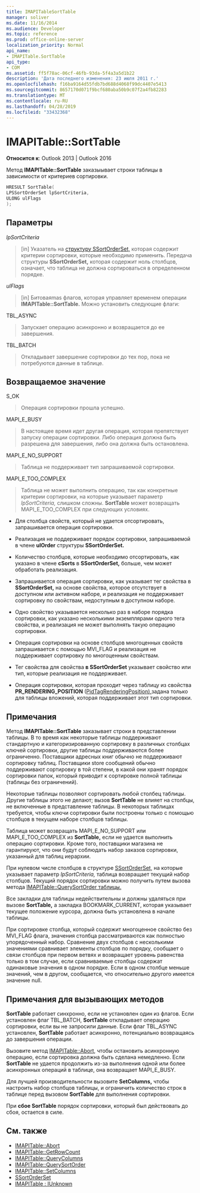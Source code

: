 ```yaml
---
title: IMAPITableSortTable
manager: soliver
ms.date: 11/16/2014
ms.audience: Developer
ms.topic: reference
ms.prod: office-online-server
localization_priority: Normal
api_name:
- IMAPITable.SortTable
api_type:
- COM
ms.assetid: ff5f78ac-06cf-46fb-93da-5f4a3a5d1b22
description: 'Дата последнего изменения: 23 июля 2011 г.'
ms.openlocfilehash: f16ba9164d55fdb7bd688d4068f99dc4407e5413
ms.sourcegitcommit: 8657170d071f9bcf680aba50b9c07f2a4fb82283
ms.translationtype: MT
ms.contentlocale: ru-RU
ms.lasthandoff: 04/28/2019
ms.locfileid: "33432368"
---
```

# <a name="imapitablesorttable"></a>IMAPITable::SortTable

**Относится к**: Outlook 2013 | Outlook 2016 
  
Метод **IMAPITable::SortTable** заказыывает строки таблицы в зависимости от критериев сортировки. 
  
```cpp
HRESULT SortTable(
LPSSortOrderSet lpSortCriteria,
ULONG ulFlags
);
```

## <a name="parameters"></a>Параметры

_lpSortCriteria_
  
> [in] Указатель на [структуру SSortOrderSet,](ssortorderset.md) которая содержит критерии сортировки, которые необходимо применить. Передача структуры **SSortOrderSet,** которая содержит ноль столбцов, означает, что таблица не должна сортироваться в определенном порядке. 
    
_ulFlags_
  
> [in] Битоваяmas флагов, которая управляет временем операции **IMAPITable::SortTable.** Можно установить следующие флаги: 
    
TBL_ASYNC 
  
> Запускает операцию асинхронно и возвращается до ее завершения.
    
TBL_BATCH 
  
> Откладывает завершение сортировки до тех пор, пока не потребуются данные в таблице.
    
## <a name="return-value"></a>Возвращаемое значение

S_OK 
  
> Операция сортировки прошла успешно.
    
MAPI_E_BUSY 
  
> В настоящее время идет другая операция, которая препятствует запуску операции сортировки. Либо операция должна быть разрешена для завершения, либо она должна быть остановлена.
    
MAPI_E_NO_SUPPORT 
  
> Таблица не поддерживает тип запрашиваемой сортировки.
    
MAPI_E_TOO_COMPLEX 
  
> Таблица не может выполнить операцию, так как конкретные критерии сортировки, на которые указывает параметр  _lpSortCriteria,_ слишком сложны. **SortTable** может возвращать MAPI_E_TOO_COMPLEX при следующих условиях. 
    
   - Для столбца свойств, который не удается отсортировать, запрашивается операция сортировки.
    
   - Реализация не поддерживает порядок сортировки, запрашиваемой в члене **ulOrder** структуры **SSortOrderSet.** 
    
   - Количество столбцов, которые необходимо отсортировать, как указано в члене **cSorts** в **SSortOrderSet,** больше, чем может обработать реализация.
    
   - Запрашивается операция сортировки, как указывает тег свойства в **SSortOrderSet,** на основе свойства, которое отсутствует в доступном или активном наборе, и реализация не поддерживает сортировку по свойствам, недоступным в доступном наборе.
    
   - Одно свойство указывается несколько раз в наборе порядка сортировки, как указано несколькими экземплярами одного тега свойства, и реализация не может выполнять такую операцию сортировки.
    
   - Операция сортировки на основе столбцов многоценных свойств запрашивается с помощью MVI_FLAG и реализация не поддерживает сортировку по многоценным свойствам. 
    
   - Тег свойства для свойства **в SSortOrderSet** указывает свойство или тип, которые реализация не поддерживает. 
    
   - Операция сортировки, которая проходит через таблицу из свойства **PR_RENDERING_POSITION** ([PidTagRenderingPosition),](pidtagrenderingposition-canonical-property.md)задана только для таблицы вложений, которая поддерживает этот тип сортировки.
    
## <a name="remarks"></a>Примечания

Метод **IMAPITable::SortTable** заказывает строки в представлении таблицы. В то время как некоторые таблицы поддерживают стандартную и категоризированную сортировку в различных столбцах ключей сортировки, другие таблицы поддерживаются более ограниченно. Поставщики адресных книг обычно не поддерживают сортировку таблиц. Поставщики store сообщений обычно поддерживают сортировку в той степени, в какой они хранят порядок сортировки папок, который приводит к сортировке полной таблицы (таблицы без ограничений). 
  
Некоторые таблицы позволяют сортировать любой столбец таблицы. Другие таблицы этого не делают; вызов **SortTable** не влияет на столбцы, не включенные в представление таблицы. В некоторых таблицах требуется, чтобы ключи сортировки были построены только с помощью столбцов в текущем наборе столбцов таблицы. 
  
Таблица может возвращать MAPI_E_NO_SUPPORT или MAPI_E_TOO_COMPLEX из **SortTable,** если не удается выполнить операцию сортировки. Кроме того, поставщики магазина не гарантируют, что они будут соблюдать набор заказов сортировки, указанный для таблиц иерархии. 
  
При нулевом числе столбцов в структуре [SSortOrderSet,](ssortorderset.md) на которые указывает параметр  _lpSortCriteria,_ таблица возвращает текущий набор столбцов. Текущий порядок сортировки можно получить путем вызова метода [IMAPITable::QuerySortOrder таблицы.](imapitable-querysortorder.md) 
  
Все закладки для таблицы недействительны и должны удаляться при вызове **SortTable,** а закладка BOOKMARK_CURRENT, которая указывает текущее положение курсора, должна быть установлена в начале таблицы. 
  
При сортировке столбца, который содержит многоценное свойство без MVI_FLAG флага, значения столбца рассматриваются как полностью упорядоченный набор. Сравнение двух столбцов с несколькими значениями сравнивает элементы столбцов по порядку, сообщает о связи столбцов при первом ветвях и возвращает уровень равенства только в том случае, если сравниваемые столбцы содержат одинаковые значения в одном порядке. Если в одном столбце меньше значений, чем в другом, сообщается, что относительно другого имеется значение null.
  
## <a name="notes-to-callers"></a>Примечания для вызывающих методов

**SortTable** работает синхронно, если не установлен один из флагов. Если установлен флаг TBL_BATCH, **SortTable** откладывает операцию сортировки, если вы не запросили данные. Если флаг TBL_ASYNC установлен, **SortTable** работает асинхронно, потенциально возвращаясь до завершения операции. 
  
Вызовите метод [IMAPITable::Abort,](imapitable-abort.md) чтобы остановить асинхронную операцию, если сортировка должна быть сделана немедленно. Если **SortTable** не удается продолжить из-за выполнения одной или более асинхронных операций в таблице, она возвращает MAPI_E_BUSY. 
  
Для лучшей производительности вызовите **SetColumns,** чтобы  настроить набор столбцов таблицы, и ограничить количество строк в таблице перед вызовом **SortTable** для выполнения сортировки. 
  
При **сбое SortTable** порядок сортировки, который был действовать до сбоя, остается в силе. 
  
## <a name="see-also"></a>См. также

- [IMAPITable::Abort](imapitable-abort.md)
- [IMAPITable::GetRowCount](imapitable-getrowcount.md)
- [IMAPITable::QueryColumns](imapitable-querycolumns.md)
- [IMAPITable::QuerySortOrder](imapitable-querysortorder.md)
- [IMAPITable::SetColumns](imapitable-setcolumns.md)
- [SSortOrderSet](ssortorderset.md)
- [IMAPITable : IUnknown](imapitableiunknown.md)

